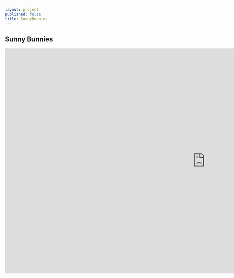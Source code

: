 ```yaml
---
layout: project
published: false
title: SunnyBunnies
---
```


## Sunny Bunnies

<div class="flex-video">
<iframe width="1280" height="720" src="https://www.youtube.com/embed/e68ELkvo7Gc" frameborder="0" allowfullscreen></iframe>
</div>

